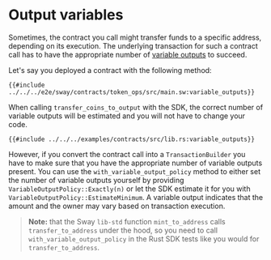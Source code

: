 # Output variables

<!-- This section should explain variable outputs  -->
<!-- variable_outputs:example:start -->
Sometimes, the contract you call might transfer funds to a specific address, depending on its execution. The underlying transaction for such a contract call has to have the appropriate number of [variable outputs](https://docs.fuel.network/docs/specs/tx-format/output/#outputvariable) to succeed.
<!-- variable_outputs:example:end -->

Let's say you deployed a contract with the following method:

```rust,ignore
{{#include ../../../e2e/sway/contracts/token_ops/src/main.sw:variable_outputs}}
```

When calling `transfer_coins_to_output` with the SDK, the correct number of variable outputs will be estimated and you will not have to change your code.

```rust,ignore
{{#include ../../../examples/contracts/src/lib.rs:variable_outputs}}
```

<!-- with_variable_output_policy:example:start -->
However, if you convert the contract call into a `TransactionBuilder` you have to make sure that you have the appropriate number of variable outputs present. You can use the `with_variable_output_policy` method to either set the number of variable outputs yourself by providing `VariableOutputPolicy::Exactly(n)` or let the SDK estimate it for you with `VariableOutputPolicy::EstimateMinimum`. A variable output indicates that the amount and the owner may vary based on transaction execution.
<!-- with_variable_output_policy:example:end -->

> **Note:** that the Sway `lib-std` function `mint_to_address` calls `transfer_to_address` under the hood, so you need to call `with_variable_output_policy` in the Rust SDK tests like you would for `transfer_to_address`.
